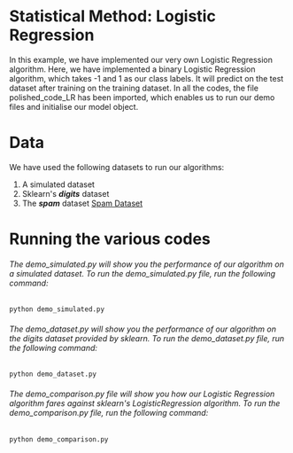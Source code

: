 # Statistical Method: Logistic Regression
In this example, we have implemented our very own Logistic Regression algorithm. Here, we have implemented a binary Logistic Regression algorithm, which takes -1 and 1 as our class labels. It will predict on the test dataset after training on the training dataset.
In all the codes, the file polished_code_LR has been imported, which enables us to run our demo files and initialise our model object.

# Data
We have used the following datasets to run our algorithms:
1) A simulated dataset
2) Sklearn's **_digits_** dataset
3) The **_spam_** dataset [Spam Dataset](https://web.stanford.edu/~hastie/ElemStatLearn/datasets/spam.data)

# Running the various codes

###### The demo_simulated.py will show you the performance of our algorithm on a simulated dataset. To run the demo_simulated.py file, run the following command:

```
python demo_simulated.py
```

###### The demo_dataset.py will show you the performance of our algorithm on the digits dataset provided by sklearn. To run the demo_dataset.py file, run the following command:

```
python demo_dataset.py
```

###### The demo_comparison.py file will show you how our Logistic Regression algorithm fares against sklearn's LogisticRegression algorithm. To run the demo_comparison.py file, run the following command:

```
python demo_comparison.py
```

